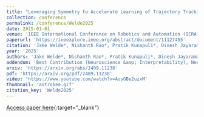 ```yaml
---
title: "Leveraging Symmetry to Accelerate Learning of Trajectory Tracking Controllers for Free-Flying Robotic Systems"
collection: conference
permalink: /conference/Welde2025
date: 2025-01-01
venue: 'IEEE International Conference on Robotics and Automation (ICRA)'
paperurl: 'https://ieeexplore.ieee.org/abstract/document/11127455'
citation: 'Jake Welde*, Nishanth Rao*, Pratik Kunapuli*, Dinesh Jayaraman, and Vijay Kumar. &quot;Leveraging Symmetry to Accelerate Learning of Trajectory Tracking Controllers for Free-Flying Robotic Systems.&quot; IEEE International Conference on Robotics and Automation (ICRA), 2025.'
year: '2025'
authors: 'Jake Welde*, Nishanth Rao*, Pratik Kunapuli*, Dinesh Jayaraman, and Vijay Kumar'
addendum: 'Best Contribution (Neuroscience &amp; Interpretability), NeurReps Workshop @ NeurIPS 2024.'
arxiv: 'https://arxiv.org/abs/2409.11238'
pdf: 'https://arxiv.org/pdf/2409.11238'
video: 'https://www.youtube.com/watch?v=AosGBe2uzxM'
thumbnail: 'astrobee.gif'
citation_key: 'Welde2025'
---
```

[Access paper here](https://ieeexplore.ieee.org/abstract/document/11127455){:target="_blank"}

